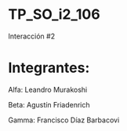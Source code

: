 # TP_SO_i2_106
Interacción #2

# Integrantes: 
Alfa: Leandro Murakoshi

Beta: Agustín Friadenrich

Gamma: Francisco Díaz Barbacovi

